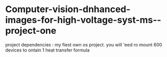 # Computer-vision-dnhanced-images-for-high-voltage-syst-ms--project-one

project dependencies : my fiest own os project.
you will 'eed ro mount 600 devices to ontain 1 heat transfer formula 
